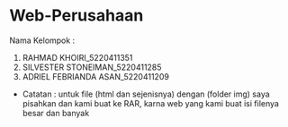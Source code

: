 # Web-Perusahaan
Nama Kelompok :
1. RAHMAD KHOIRI_5220411351
2. SILVESTER STONEIMAN_5220411285
3. ADRIEL FEBRIANDA ASAN_5220411209
* Catatan :
untuk file (html dan sejenisnya) dengan (folder img) saya pisahkan dan kami buat ke RAR, karna web yang kami buat isi filenya besar dan banyak
